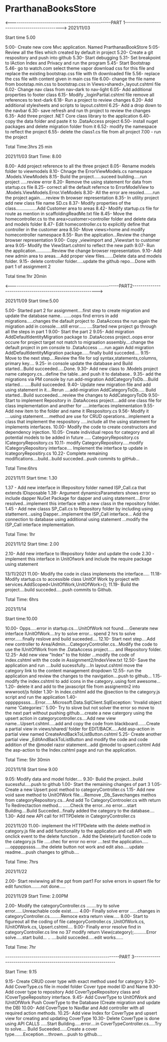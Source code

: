 # PrarthanaBooksStore
<--------------------------------------------------PART 1---------------------------------------------->
2021/11/03

Start time 5.00

5:00- Create new core Mvc application. Named PrarthanasBookStore 
5:05- Review all the files which created by default in project
5.20- Create a git respository and push into github
5.30- Start debugging
5.31- Set breakpoint to IAction Index and Privacy and run the program
5.45- Start Bootstrap
5.46- go to watch.com select theme vapor download css for this file and replace the existing bootstrap.css file with th downloaded file
5.56- replace the css file with content given in main css file
6.00- change the file name from bootstap.min.css to bootstrap.css in Views>shared>_layout.cshtml file
6.02- Change nav class from nav-dark to nav-light 
6.05- Add additional properties to footer class 
6.15- Modify _loginPartial.cshtml file remove all references to text-dark
6.18- Run a project to review changes
6.20- Add additional stylesheets and scripts to layout.cshtml
6.25- Add a  drop down to the navbar
6.30- save refresh and run th project to review the changes
6.35- Add three project .NET Core class library to the application
6.40- copy the data folder and paste it to .DataAccess project
6.50- install nuget packages and delete migration folder from it 
6.52- modify the namespace to reflect the project
6.55- delete the class1.cs file from all project
7.00 - run the project

Total Time:3hrs 25 min

2021/11/03
Start Time: 8.00

8.00- Add project reference to all the three project
8.05- Rename models folder to viewmodels
8.10- Chnage the ErrorViewModels.cs namespace .Models.ViewModels
8.15- Build the project......suceed building.....run project .....review error
8.20- Remove the using statement for data from startup.cs file
8.25- correct all the default refernce to ErrorModelView to .Models.ViewModels.Error.VieModels
8.30-  All the error are resoled.......run the project again.....review th browser representation
8.35- In utility project add new class file name SD.cs
8.37- Modify properties of the class.................Add Customer area to areas 
8.42- Modify startup.cs file  for route as mention in scaffoldingReadMe.txt file
8.45- Move the homecontroller.cs to the area>customer>controller folder and delete data and models folder
8.47- Edit homecontroller.cs to explicitly define that controller in the customer area
8.50- Move views>home and modify homecontroller namespace
8.55- Run the applcation...Review the change browser representation
9.00- Copy _viewimport and _Viewstart to customer area
9.05- Modify the ViewStart.cshtml to reflect the new path
9.07- Run the application.............Review the change browser representation.
9.10- Add new admin area to areas....Add proper view files.......Delete data and models folder.
9.15- delete controller folder.....update the github repo....Done with part 1 of assignment 2

Total time:1hr 20min

<------------------------------------------------------PART2------------------------------------------------------------>

2021/11/09
Start time:5.00

5.00- Started part 2 for assignment....first step to create migration and update the database name..
	......oops find errors in add migrations.....changes the dafault project to .DataAccess the run again the migration add in console....still error......
	....Started new project go through all the steps in part 1
9.00- Start the part 2 
9.05- Add migration AddDefaultIdentityMigration package to .DataAccess project..oops error occure for project target not match to migraation assembly....change the 
	default project in  pm console to .DataAccess .....run again Add migration AddDefaultIdentityMigration package......finally build succeded....
9.15- Move to the next step....Review the file for sql syntax,statements,columns, primary key....
9.25- in console update the database and Build started...Build succeeded.....Done.
9.30- Add new class to .Models project name category.cs...define the table...and push it to database..
9.35- add the migrations via PM console by run  add-migration AddCategoryToDb....Build started...
		.....Build succeeded.
9.40- Update new migration file and add using statement in it....Rerun ....add-migration AddCategoryToDb.....
		Build started...Build succeeded....review the changes to AddCategoryToDb
9.50- Start to implement Repository in .DataAccess project....add one class file for class implementation and another for
	.....interfaces implementation
9.55- Add new item to the folder and name it IRespository.cs
9.56- Modify it ....using statement.....method are use for CRUD operations...implement a class that implement the respository
		.....include all the using statement for implements interfaces.
10.00- Modify the code to create constructors and dependency injection.
10.05- Create individual repos for category and all potential models to be added in future .....
		CategoryRepository.cs
		ICategoryRepository.cs
10.11- modify CategoryRepository.....modify ICategoryRepository interface....
		Implement the interface tp update in IcategoryRepositiry.cs
10.22- Complete remaining modifications....build...build succeded...push commits to gitHub...

Total Time:6hrs

2021/11/11
Start time: 1.30

1.37 - Add new interface in IRepository folder named ISP_Call.ca that extends IDisposable
1.38- Argument dynamicsParameters shows error so include dapper NuGet Package for dapper and using statement....Error resolved...implement this interface with 
		a new class in the repository folder.
1.45 - Add new classs SP_Call.cs to Repository folder by including using stattement...using Dapper...implement the ISP_Call interface...
	Add the connection to database using additional using statement ...modify the ISP_Call interface implementation.

Total Time: 1hr


2021/11/12 
Start time: 2.00

2.10- Add new interface to IRepository folder and update the code 
2.30 - implement this interface in UnitOfwork and include the require package using statement

13/11/2021
11.00- Modify the code in class implements the interface.....
11.18- Modify startup.cs to accessible class UnitOf Work by project with  services.AddScoped<UnitOfWork,UnitOfWork>();
11.19- Build the project....build succeded.....push commits to Github.

Total Time: 6hrs

2021/11/14

Start time:10.00

10.00- Opps.....error in startup.cs....UnitOfWork not found.....Generate new interface IUnitOfWork....try to solve error...
		spend 2 hrs to solve error......finally reslove and build suceeded....
12.10- Start next step....Add new controller to Area/Admin....CategoryController.cs...Modify the code to use the IUnitOfWork from the .DataAccess project..... 
		and IRepository folder.
12.25- Add new view "Index" to the folder ...modify the code of index.cshtml with the code in Assignment2/IndexView.txt
12.50- Save the application and run ....build sucessfully....In layout.cshtml move the category link to the content management dropdown
12.55- run the application and review the changes to the navigation....push to github...
1.15- modify the index.cshtml to add icons in the category..using font awesome...
1.20- delete it and add to the javascript file from assignemtn2 into wwwroot/js folder 
1.30- In index.cshtml add the @section to the category.js script and run the application
1.40-opppppssss....Error......Microsoft.Data.SqlClient.SqlException: 'Invalid object name 'Categories'.'
5.00- Try to slove but not solver the error so move to the next part without pushing github....create a new catergory using the upsert action 
		in categorycontroller.cs....Add new view name...Upsert.cshtml.....add and copy the code from blackboard.......Create a partial view in views/shared/ folder 
		for EDIT/BACK.....Add asp-action in partial view named CreateAndBackToListButton.cshtml
5.25- Create another partial view _EditAndBackToListButton and modify the code and code addition of the @model razor statement...add @model to upsert.cshtml
	Add the asp-action to the Index.cshtml page and run the application.


Total Time: 5hr 30min

2021/11/18
Start time 9.00

9.05: Modify data and model folder....
9.30- Bulid the project...build sucessful.....push to github
1.00- Start the remaining changes of part 3 
1.05- Create a new Upsert post method to categoryController.cs
1.15- Add new void save method to UnitOfWork file....Remove _Db_Savechanges methos from categoryRepository.cs...And add To CategoryControoler.cs with return To Redirectaction method...
		......Check the error...no error....start Building....Build Succeded...finally added the category to the database....
1.30- Add new API  call for HTTPDelete in CategoryController.cs

2021/11/20
11.00- implement the HTTPDelete with the delete method in category.js file and add functionality to the application and call API with onclick event to the delete function ..
		Add the Delete(url) function code to the category.js file .....chec for error no error ....test the application.....
		....opppppssss.....the delete button not work and edit also.....update readme....push changes to github....

Total Time: 7hrs

2021/11/22

2.00- Start reviwwing all the ppt from part1 For solve errors in upsert file for edit function........not done.....

2021/11/29
Start Time: 2.00PM

2.00- Modify the categoryController.cs ........try to solve error......Unreachable code exist......
4.00- Finally solve error ......changes in categoryController.cs.........Remoce extra return view.....
8.00- Start to figureout all the coding of file categoryController.cs ,UnitOfWork.cs, IUnitOfWork.cs, Upsert.cshtml....
9.00- Finally error resolve find in categoryController.cs line no 37 modify  return View(category);..........Error solve.....start build... ..
		....build succeded.....edit works......

Total Time: 7hr

---------------------------------------------------------PART 3--------------------------------------------------------------------

Start Time: 9.15

9.15- Create CRUD cover type with exact method used for category
9.20- Add CoverType.cs file in model folder Cover type model ID and Name
9.30- Add cover type to repository Add CoverTypeRepository class and ICoverTypeRepository interface.
9.45- Add CoverType to UnitOfWork and IUnitOfWork Push CoverType to the Database (Create migration and update the DB)
10.00- Add CoverType to NavBar and Add controller with all required action methods.
10.25- Add view Index for CoverType and upsert view for creating and updating CoverType
10.30- Delete CoverType is done using API CALLS .....Start Building.....error....in CoverTypeController.cs.....Try to solve....
		Build Suceeded......Create a cover type.......Exception....thrown....push to github....
